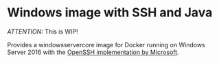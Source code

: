 # Windows image with SSH and Java

_ATTENTION:_ This is WIP!

Provides a windowsservercore image for Docker running on Windows Server 2016 with the [OpenSSH implementation by Microsoft](https://github.com/PowerShell/Win32-OpenSSH).

